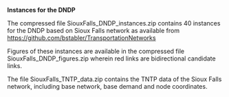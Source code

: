 __Instances for the DNDP__

The compressed file SiouxFalls_DNDP_instances.zip contains 40 instances for the DNDP based on Sioux Falls network as available from https://github.com/bstabler/TransportationNetworks

Figures of these instances are available in the compressed file SiouxFalls_DNDP_figures.zip wherein red links are bidirectional candidate links.

The file SiouxFalls_TNTP_data.zip contains the TNTP data of the Sioux Falls network, including base network, base demand and node coordinates.
